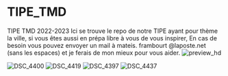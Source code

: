 # TIPE_TMD
TIPE TMD 2022-2023
Ici se trouve le repo de notre TIPE ayant pour thème la ville, si vous êtes aussi en prépa libre à vous de vous inspirer, En cas de besoin vous pouvez envoyer un mail à
mateis. frambourt @laposte.net (sans les espaces) et je ferais de mon mieux pour vous aider. 
![preview_hd](https://user-images.githubusercontent.com/75216004/226468192-9f40525f-0ff2-4d8e-a5ef-94fe7b44590d.png)

![DSC_4400](https://user-images.githubusercontent.com/75216004/226468302-c124218b-b1ac-415c-9562-b053cd637ffd.JPG)
![DSC_4419](https://user-images.githubusercontent.com/75216004/226468470-b459230d-a520-421c-b54b-9827a320439e.JPG)
![DSC_4397](https://user-images.githubusercontent.com/75216004/226468728-2b9456f9-9a46-4698-a8b7-88a7d39cb561.JPG)
![DSC_4437](https://user-images.githubusercontent.com/75216004/226468799-87012106-bba4-4759-bd2d-64009f6686b5.JPG)

